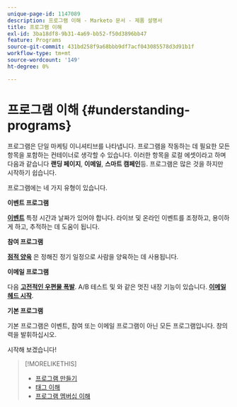 ```yaml
---
unique-page-id: 1147089
description: 프로그램 이해 - Marketo 문서 - 제품 설명서
title: 프로그램 이해
exl-id: 3ba18df8-9b31-4a69-bb52-f50d3896bb47
feature: Programs
source-git-commit: 431bd258f9a68bbb9df7acf043085578d3d91b1f
workflow-type: tm+mt
source-wordcount: '149'
ht-degree: 0%

---
```


# 프로그램 이해 {#understanding-programs}

프로그램은 단일 마케팅 이니셔티브를 나타냅니다. 프로그램을 작동하는 데 필요한 모든 항목을 포함하는 컨테이너로 생각할 수 있습니다. 이러한 항목을 로컬 에셋이라고 하며 다음과 같습니다 **랜딩 페이지**, **이메일**, **스마트 캠페인**&#x200B;등. 프로그램은 많은 것을 하지만 시작하기 쉽습니다.

프로그램에는 네 가지 유형이 있습니다.

**이벤트 프로그램**

**[이벤트](/help/marketo/product-docs/demand-generation/events/understanding-events/understanding-event-programs.md)** 특정 시간과 날짜가 있어야 합니다. 라이브 및 온라인 이벤트를 조정하고, 용이하게 하고, 추적하는 데 도움이 됩니다.

**참여 프로그램**

**[점적 양육](/help/marketo/product-docs/email-marketing/drip-nurturing/creating-an-engagement-program/understanding-engagement-programs.md)** 은 정해진 정기 일정으로 사람을 양육하는 데 사용됩니다.

**이메일 프로그램**

다음 **[고전적인 우편물 폭발](/help/marketo/product-docs/email-marketing/email-programs/creating-an-email-program/understanding-email-programs.md)**. A/B 테스트 및 와 같은 멋진 내장 기능이 있습니다. **[이메일 헤드 시작](/help/marketo/product-docs/email-marketing/email-programs/email-program-actions/head-start-for-email-programs.md)**.

**기본 프로그램**

기본 프로그램은 이벤트, 참여 또는 이메일 프로그램이 아닌 모든 프로그램입니다. 창의력을 발휘하십시오.

시작해 보겠습니다!

>[!MORELIKETHIS]
>
>* [프로그램 만들기](/help/marketo/product-docs/email-marketing/email-programs/creating-an-email-program/create-an-email-program.md)
>* [태그 이해](/help/marketo/product-docs/core-marketo-concepts/programs/working-with-programs/understanding-tags.md)
>* [프로그램 멤버십 이해](/help/marketo/product-docs/core-marketo-concepts/programs/creating-programs/understanding-program-membership.md)

